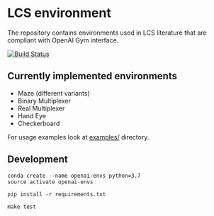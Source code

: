 # LCS environment
The repository contains environments used in LCS literature that are compliant with OpenAI Gym interface.

[![Build Status](https://travis-ci.org/ParrotPrediction/openai-envs.svg?branch=master)](https://travis-ci.org/ParrotPrediction/openai-envs)


## Currently implemented environments

- Maze (different variants)
- Binary Multiplexer
- Real Multiplexer
- Hand Eye
- Checkerboard

For usage examples look at [examples/](examples) directory.

## Development

    conda create --name openai-envs python=3.7
    source activate openai-envs

    pip install -r requirements.txt
    
    make test
